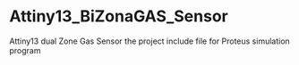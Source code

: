 # Attiny13_BiZonaGAS_Sensor
Attiny13 dual Zone Gas Sensor
the project include file for Proteus simulation program
